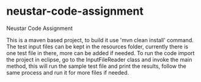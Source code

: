 # neustar-code-assignment
Neustar Code Assignment

This is a maven based project, to build it use 'mvn clean install' command.
The test input files can be kept in the resources folder, currently there is one test file in there, more can be added if needed.
To run the code import the project in eclipse, go to the InputFileReader class and invoke the main method, this will run the sample test file and print the results, follow the same process and run it for more files if needed.

